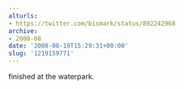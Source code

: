 ```yaml
---
alturls:
- https://twitter.com/bismark/status/892242968
archive:
- 2008-08
date: '2008-08-19T15:29:31+00:00'
slug: '1219159771'
---
```


finished at the waterpark.

